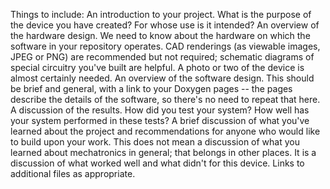Things to include: 
An introduction to your project. What is the purpose of the device you have created? For whose use is it intended?
An overview of the hardware design.  We need to know about the hardware on which the software in your repository operates. CAD renderings (as viewable images, JPEG or PNG) are recommended but not required; schematic diagrams of special circuitry you've built are helpful.  A photo or two of the device is almost certainly needed.
An overview of the software design. This should be brief and general, with a link to your Doxygen pages -- the pages describe the details of the software, so there's no need to repeat that here.
A discussion of the results.  How did you test your system?  How well has your system performed in these tests?
A brief discussion of what you've learned about the project and recommendations for anyone who would like to build upon your work. This does not mean a discussion of what you learned about mechatronics in general; that belongs in other places.  It is a discussion of what worked well and what didn't for this device.
Links to additional files as appropriate. 

